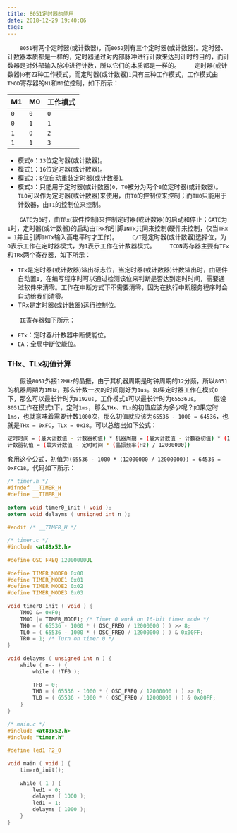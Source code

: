```yaml
---
title: 8051定时器的使用
date: 2018-12-29 19:40:06
tags:
---
```

&emsp;&emsp;`8051`有两个定时器(或计数器)，而`8052`则有三个定时器(或计数器)。定时器、计数器本质都是一样的，定时器通过对内部脉冲进行计数来达到计时的目的，而计数器是对外部输入脉冲进行计数，所以它们的本质都是一样的。
&emsp;&emsp;定时器(或计数器)`0`有四种工作模式，而定时器(或计数器)`1`只有三种工作模式，工作模式由`TMOD`寄存器的`M1`和`M0`位控制，如下所示：

M1   | M0   | 工作模式
-----|------|---------
`0`  | `0`  | `0`
`0`  | `1`  | `1`
`1`  | `0`  | `2`
`1`  | `1`  | `3`

- 模式`0`：`13`位定时器(或计数器)。
- 模式`1`：`16`位定时器(或计数器)。
- 模式`2`：`8`位自动重装定时器(或计数器)。
- 模式`3`：只能用于定时器(或计数器)`0`，`T0`被分为两个`8`位定时器(或计数器)。`TL0`可以作为定时器(或计数器)来使用，由`T0`的控制位来控制；而`TH0`只能用于计数器，由`T1`的控制位来控制。

&emsp;&emsp;`GATE`为`0`时，由`TRx`(软件控制)来控制定时器(或计数器)的启动和停止；`GATE`为`1`时，定时器(或计数器)的启动由`TRx`和引脚`INTx`共同来控制(硬件来控制，仅当`TRx = 1`并且引脚`INTx`输入高电平时才工作)。
&emsp;&emsp;`C/T`是定时器(或计数器)选择位，为`0`表示工作在定时器模式，为`1`表示工作在计数器模式。
&emsp;&emsp;`TCON`寄存器主要有`TFx`和`TRx`两个寄存器，如下所示：

- `TFx`是定时器(或计数器)溢出标志位，当定时器(或计数器)计数溢出时，由硬件自动置`1`，在编写程序时可以通过检测该位来判断是否达到定时时间，需要通过软件来清零。工作在中断方式下不需要清零，因为在执行中断服务程序时会自动给我们清零。
- TRx是定时器(或计数器)运行控制位。

&emsp;&emsp;`IE`寄存器如下所示：

- `ETx`：定时器/计数器中断使能位。
- `EA`：全局中断使能位。

### THx、TLx初值计算

&emsp;&emsp;假设`8051`外接`12MHz`的晶振，由于其机器周期是时钟周期的`12`分频，所以`8051`的机器周期为`1MHz`，那么计数一次的时间刚好为`1us`。如果定时器工作在模式`0`下，那么可以最长计时为`8192us`，工作模式`1`可以最长计时为`65536us`。
&emsp;&emsp;假设`8051`工作在模式`1`下，定时`1ms`，那么`THx`、`TLx`的初值应该为多少呢？如果定时`1ms`，也就意味着需要计数`1000`次，那么初值就应该为`65536 - 1000 = 64536`，也就是`THx = 0xFC`，`TLx = 0x18`。可以总结出如下公式：

``` bash
定时时间 = (最大计数值 - 计数器初值) * 机器周期 = (最大计数值 - 计数器初值) * (12000000 / 晶振频率(Hz))(us)
计数器初值 = (最大计数值 - 定时时间 * (晶振频率(Hz) / 12000000))
```

套用这个公式，初值为`(65536 - 1000 * (12000000 / 12000000)) = 64536 = 0xFC18`。代码如下所示：

``` c
/* timer.h */
#ifndef __TIMER_H
#define __TIMER_H
​
extern void timer0_init ( void );
extern void delayms ( unsigned int n );
​
#endif /* __TIMER_H */
​
/* timer.c */
#include <at89x52.h>
​
#define OSC_FREQ 12000000UL
​
#define TIMER_MODE0 0x00
#define TIMER_MODE1 0x01
#define TIMER_MODE2 0x02
#define TIMER_MODE3 0x03
​
void timer0_init ( void ) {
    TMOD &= 0xF0;
    TMOD |= TIMER_MODE1; /* Timer 0 work on 16-bit timer mode */
    TH0 = ( 65536 - 1000 * ( OSC_FREQ / 12000000 ) ) >> 8;
    TL0 = ( 65536 - 1000 * ( OSC_FREQ / 12000000 ) ) & 0x00FF;
    TR0 = 1; /* Turn on timer 0 */
}
​
void delayms ( unsigned int n ) {
    while ( n-- ) {
        while ( !TF0 );
​
        TF0 = 0;
        TH0 = ( 65536 - 1000 * ( OSC_FREQ / 12000000 ) ) >> 8;
        TL0 = ( 65536 - 1000 * ( OSC_FREQ / 12000000 ) ) & 0x00FF;
    }
}
​
/* main.c */
#include <at89x52.h>
#include "timer.h"
​
#define led1 P2_0
​
void main ( void ) {
    timer0_init();
​
    while ( 1 ) {
        led1 = 0;
        delayms ( 1000 );
        led1 = 1;
        delayms ( 1000 );
    }
}
```